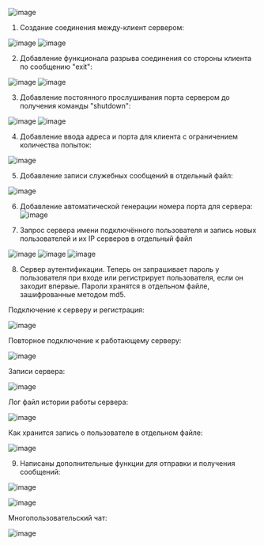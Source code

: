 ![image](https://user-images.githubusercontent.com/113033685/196170018-7d28de0b-b73b-445c-b91d-1249069052dc.png)

1. Создание соединения между-клиент сервером:

![image](https://user-images.githubusercontent.com/113033685/196170299-bce76a8d-2843-4a8e-88b0-8de1cbb8385d.png)
![image](https://user-images.githubusercontent.com/113033685/196170298-25de0849-cdac-4235-ae2d-b652cbcfc6b5.png)

2. Добавление функционала разрыва соединения со стороны клиента по сообщению "exit":

![image](https://user-images.githubusercontent.com/113033685/196170381-d29560e8-ab17-4d27-89e5-1ca68c08ff4a.png)
![image](https://user-images.githubusercontent.com/113033685/196170387-ff54f4e7-4c72-4bec-84b8-ebd02687829d.png)

3. Добавление постоянного прослушивания порта сервером до получения команды "shutdown":

![image](https://user-images.githubusercontent.com/113033685/196170421-70611784-6cbb-482b-8d86-c4166f0f2294.png)
![image](https://user-images.githubusercontent.com/113033685/196170433-574ab4f7-4cb0-4ce3-9f55-170d520aa45b.png)

4. Добавление ввода адреса и порта для клиента с ограничением количества попыток:

![image](https://user-images.githubusercontent.com/113033685/196170465-1be62d79-eb88-4556-a5a4-97782c2b864c.png)

5. Добавление записи служебных сообщений в отдельный файл:

![image](https://user-images.githubusercontent.com/113033685/196170495-b2a91e8d-f966-4e37-a916-e966fc66e0d1.png)

6. Добавление автоматической генерации номера порта для сервера:
![image](https://user-images.githubusercontent.com/113033685/196170524-9a7cc510-0527-40d1-9f4e-1479293b26e3.png)

7. Запрос сервера имени подключённого пользователя и запись новых пользователей и их IP серверов в отдельный файл

![image](https://user-images.githubusercontent.com/113033685/196170685-8c572caa-da02-49a3-822d-2fa3760cf2f1.png)
![image](https://user-images.githubusercontent.com/113033685/196170704-386ac562-97d0-4985-accd-33d0755fa387.png)
![image](https://user-images.githubusercontent.com/113033685/196170714-ab5e94f3-9cde-44ce-a5b6-f1872736c5b7.png)

8. Сервер аутентификации. Теперь он запрашивает пароль у пользователя при входе или регистрирует пользователя, если он заходит впервые. Пароли хранятся в отдельном файле, зашифрованные методом md5.

Подключение к серверу и регистрация:

![image](https://user-images.githubusercontent.com/113033685/196170894-9205c536-44b1-4ce7-893b-4d919bdafad6.png)

Повторное подключение к работающему серверу:

![image](https://user-images.githubusercontent.com/113033685/196171018-87f30dea-7d83-429e-a107-1a22574c7553.png)

Записи сервера:

![image](https://user-images.githubusercontent.com/113033685/196171075-7e00c5ac-e203-4428-aada-f7144ce69bcf.png)

Лог файл истории работы сервера:

![image](https://user-images.githubusercontent.com/113033685/196171119-d8620d46-9993-4065-95af-f8e59e9659a2.png)

Как хранится запись о пользователе в отдельном файле:

![image](https://user-images.githubusercontent.com/113033685/196171165-b5ec37a3-06be-4488-a541-7eb97e950d0c.png)

9. Написаны дополнительные функции для отправки и получения сообщений:

![image](https://user-images.githubusercontent.com/113033685/196171274-f907f0c2-29ed-45ef-aa28-fc5fca932df5.png)

![image](https://user-images.githubusercontent.com/113033685/196171294-9a3aed43-f740-4ed7-9f90-5ac1c97338b9.png)



Многопользовательский чат:

![image](https://user-images.githubusercontent.com/113033685/196171385-019e5db2-ff35-4e22-a252-ab107537d8ed.png)
